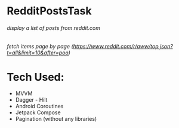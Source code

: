 # RedditPostsTask
###### display a list of posts from reddit.com 
###### fetch items page by page (https://www.reddit.com/r/aww/top.json?t=all&limit=10&after=poo)
# Tech Used:
- MVVM 
- Dagger - Hilt
- Android Coroutines 
- Jetpack Compose 
- Pagination (without any libraries)
